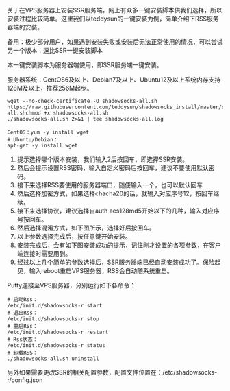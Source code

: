 关于在VPS服务器上安装SSR服务端，网上有众多一键安装脚本供我们选择，所以安装过程比较简单。这里我们以teddysun的一键安装为例，简单介绍下RSS服务器端的安装。



备用：极少部分用户，如果遇到安装失败或安装后无法正常使用的情况，可以尝试另一个版本：逗比SSR一键安装脚本



本一键安装脚本为服务器端使用，即SSR服务端一键安装。



服务器系统：CentOS6及以上、Debian7及以上、Ubuntu12及以上系统内存支持128M及以上，推荐256M起步。



```
wget --no-check-certificate -O shadowsocks-all.sh https://raw.githubusercontent.com/teddysun/shadowsocks_install/master/shadowsocks-all.shchmod +x shadowsocks-all.sh
./shadowsocks-all.sh 2>&1 | tee shadowsocks-all.log
```



```
CentOS：yum -y install wget
# Ubuntu/Debian：
apt-get -y install wget
```



1. 提示选择哪个版本安装，我们输入2后按回车，即选择SSR安装。
2. 然后会提示设置RSS密码，输入自定义密码后按回车，建议不要使用默认密码。
3. 接下来选择RSS要使用的服务器端口，随便输入一个，也可以默认回车
4. 然后选择加密方式，如果选择chacha20的话，就输入对应序号12，按回车继续。
5. 接下来选择协议，建议选择自auth aes128md5开始以下的几种，输入对应序号按回车。
6. 然后选择混淆方式，如下图所示，选择好后按回车。
7. 以上参数选择完成后，按任意键开始安装。
8. 安装完成后，会有如下图安装成功的提示，记住刚才设置的各项参数，在客户端连接时需要用到。
9. 经过以上几个简单的参数选择后，SSR服务器端已经自动安装成功了。保险起见，输入reboot重启VPS服务器，RSS会自动随系统重启。



Putty连接至VPS服务器，分别运行如下各命令：



```
# 启动Rss：
/etc/init.d/shadowsocks-r start
# 退出Rss：
/etc/init.d/shadowsocks-r stop
# 重启RSs：
/etc/init.d/shadowsocks-r restart 
# Rss状态：
/etc/init.d/shadowsocks-r status
# 卸载RSS：
./shadowsocks-all.sh uninstall
```



另外如果需要更改SSR的相关配置参数，配置文件位置在：/etc/shadowsocks-r/config.json